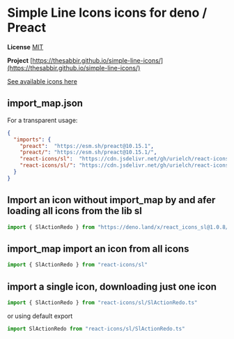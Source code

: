 # Simple Line Icons icons for deno / Preact

**License** [MIT](https://opensource.org/licenses/MIT)

**Project** [https://thesabbir.github.io/simple-line-icons/](https://thesabbir.github.io/simple-line-icons/)

[See available icons here](https://react-icons.deno.dev/sl)

## import_map.json

For a transparent usage:

```json
{
  "imports": {
    "preact":  "https://esm.sh/preact@10.15.1",
    "preact/": "https://esm.sh/preact@10.15.1/",
    "react-icons/sl":  "https://cdn.jsdelivr.net/gh/urielch/react-icons-sl@1.0.8/mod.ts",
    "react-icons/sl/": "https://cdn.jsdelivr.net/gh/urielch/react-icons-sl@1.0.8/ico/",
  }
}
```

## Import an icon without import_map by and afer loading all icons from the lib sl

```ts
import { SlActionRedo } from "https://deno.land/x/react_icons_sl@1.0.8/mod.ts"
```

## import_map import an icon from all icons

```ts
import { SlActionRedo } from "react-icons/sl"
```

## import a single icon, downloading just one icon

```ts
import { SlActionRedo } from "react-icons/sl/SlActionRedo.ts"
```

or using default export

```ts
import SlActionRedo from "react-icons/sl/SlActionRedo.ts"
```

